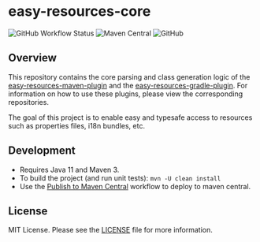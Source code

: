# easy-resources-core 

![GitHub Workflow Status](https://img.shields.io/github/actions/workflow/status/jaygazula27/easy-resources-core/maven-build.yml)
![Maven Central](https://img.shields.io/maven-central/v/com.jgazula/easy-resources-core)
![GitHub](https://img.shields.io/github/license/jaygazula27/easy-resources-core)


## Overview

This repository contains the core parsing and class generation logic of 
the [easy-resources-maven-plugin](https://github.com/jaygazula27/easy-resources-maven-plugin) and 
the [easy-resources-gradle-plugin](https://github.com/jaygazula27/easy-resources-gradle-plugin). 
For information on how to use these plugins, please view the corresponding repositories.

The goal of this project is to enable easy and typesafe access to resources such as properties files, i18n bundles, etc.


## Development

* Requires Java 11 and Maven 3.
* To build the project (and run unit tests): `mvn -U clean install`
* Use the [Publish to Maven Central](https://github.com/jaygazula27/easy-resources-core/actions/workflows/maven-publish.yml) workflow to deploy to maven central. 


## License

MIT License. Please see the [LICENSE](LICENSE) file for more information.
